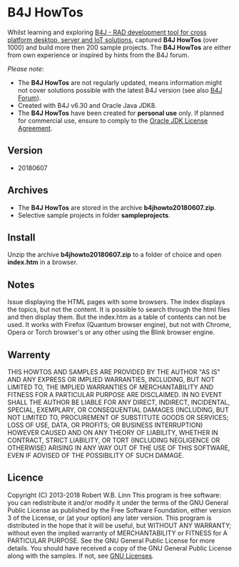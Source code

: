 # B4J HowTos
Whilst learning and exploring [B4J - RAD development tool for cross platform desktop, server and IoT solutions](https://www.b4x.com/b4j.html), captured **B4J HowTos** (over 1000) and build more then 200 sample projects.
The **B4J HowTos** are either from own experience or inspired by hints from the B4J forum.

_Please note_:
* The **B4J HowTos** are not regularly updated, means information might not cover solutions possible with the latest B4J version (see also [B4J Forum](https://www.b4x.com/android/forum/threads/b4j-howtos.36350/)).
* Created with B4J v6.30 and Oracle Java JDK8.
* The **B4J HowTos** have been created for **personal use**  only. If planned for commercial use, ensure to comply to the [Oracle JDK License Agreement](https://www.oracle.com/technetwork/java/javase/terms/license/javase-license.html). 

## Version
* 20180607

## Archives
* The **B4J HowTos** are stored in the archive **b4jhowto20180607.zip**.
* Selective sample projects in folder **sampleprojects**.

## Install
Unzip the archive **b4jhowto20180607.zip** to a folder of choice and open **index.htm** in a browser.

## Notes
Issue displaying the HTML pages with some browsers. The index displays the topics, but not the content. It is possible to search through the html files and then display them. But the index.htm as a table of contents can not be used.
It works with Firefox (Quantum browser engine), but not with Chrome, Opera or Torch browser's or any other using the Blink browser engine.

## Warrenty
THIS HOWTOS AND SAMPLES ARE PROVIDED BY THE AUTHOR "AS IS" AND ANY EXPRESS OR IMPLIED WARRANTIES, INCLUDING, BUT NOT LIMITED TO, THE IMPLIED WARRANTIES OF MERCHANTABILITY AND FITNESS FOR A PARTICULAR PURPOSE ARE DISCLAIMED. IN NO EVENT SHALL THE AUTHOR BE LIABLE FOR ANY DIRECT, INDIRECT, INCIDENTAL, SPECIAL, EXEMPLARY, OR CONSEQUENTIAL DAMAGES (INCLUDING, BUT NOT LIMITED TO, PROCUREMENT OF SUBSTITUTE GOODS OR SERVICES; LOSS OF USE, DATA, OR PROFITS; OR BUSINESS INTERRUPTION) HOWEVER CAUSED AND ON ANY THEORY OF LIABILITY, WHETHER IN CONTRACT, STRICT LIABILITY, OR TORT (INCLUDING NEGLIGENCE OR OTHERWISE) ARISING IN ANY WAY OUT OF THE USE OF THIS SOFTWARE, EVEN IF ADVISED OF THE POSSIBILITY OF SUCH DAMAGE.

## Licence
Copyright (C) 2013-2018  Robert W.B. Linn
This program is free software: you can redistribute it and/or modify it under the terms of the GNU General Public License as published by the Free Software Foundation, either version 3 of the License, or (at your option) any later version.
This program is distributed in the hope that it will be useful, but WITHOUT ANY WARRANTY; without even the implied warranty of
MERCHANTABILITY or FITNESS for A PARTICULAR PURPOSE.  See the GNU General Public License for more details.
You should have received a copy of the GNU General Public License along with the samples.  If not, see [GNU Licenses](http://www.gnu.org/licenses/).
